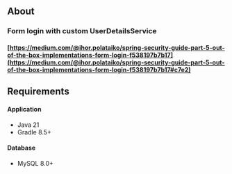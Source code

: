 ## About

### Form login with custom UserDetailsService
#### [https://medium.com/@ihor.polataiko/spring-security-guide-part-5-out-of-the-box-implementations-form-login-f538197b7b17](https://medium.com/@ihor.polataiko/spring-security-guide-part-5-out-of-the-box-implementations-form-login-f538197b7b17#c7e2)

## Requirements

#### Application
- Java 21
- Gradle 8.5+

#### Database
- MySQL 8.0+